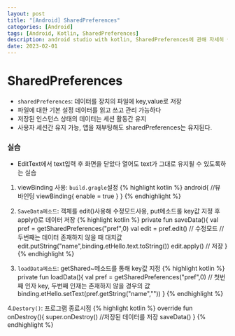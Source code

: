 ```yaml
---
layout: post
title: "[Android] SharedPreferences"
categories: [Android]
tags: [Android, Kotlin, SharedPreferences]
description: android studio with kotlin, SharedPreferences에 관해 자세히 살펴보기 
date: 2023-02-01
---
```


# SharedPreferences
 - `sharedPreferences`: 데이터를 장치의 파일에 key,value로 저장
 -  파일에 대한 기본 설정 데이터를 읽고 쓰고 관리 가능하다
- 저장된 인스턴스 상태의 데이터는 세션 활동간 유지
- 사용자 세션간 유지 가능, 앱을 재부팅해도 sharedPreferences는 유지된다.

### 실습
- EditText에서 text입력 후 화면을 닫았다 열어도 text가 그대로 유지될 수 있도록하는 실습


1. viewBinding 사용: `build.gragle`설정
    {% highlight kotlin %}
   android{ 
     //뷰 바인딩 viewBinding{
    enable = true
     }
    }
    {% endhighlight %}

2. `SaveData메소드`: 객체를 edit()사용해 수정모드사용, put메소드롤 key값 지정 후 apply()로 데이터 저장
    {% highlight kotlin %}
    private fun saveData(){
        val pref = getSharedPreferences("pref",0)
        val edit = pref.edit()  // 수정모드
        // 두번째는 데이터 존재하지 않을 때 대치값 
        edit.putString("name",binding.etHello.text.toString())
        edit.apply()    // 저장
    }
    {% endhighlight %}

3. `loadData메소드`: getShared~메소드를 통해 key값 지정
    {% highlight kotlin %}
    private fun loadData(){
        val pref = getSharedPreferences("pref",0)
        // 첫번째 인자 key, 두번째 인재는 존재하지 않을 경우의 값
        binding.etHello.setText(pref.getString("name",""))
    }
    {% endhighlight %}

4.`Destory()`: 프로그램 종료시점
    {% highlight kotlin %}
    override fun onDestroy(){
        super.onDestroy()
        //저장된 데이터를 저장
        saveData()
    }
    {% endhighlight %}